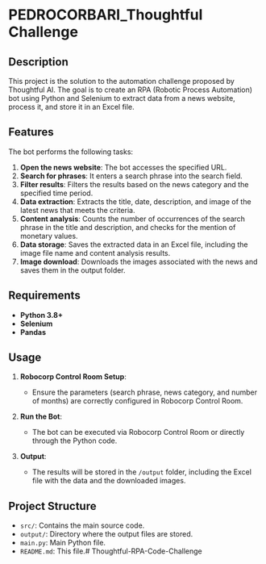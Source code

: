 # PEDROCORBARI_Thoughtful Challenge

## Description

This project is the solution to the automation challenge proposed by Thoughtful AI. The goal is to create an RPA (Robotic Process Automation) bot using Python and Selenium to extract data from a news website, process it, and store it in an Excel file.

## Features

The bot performs the following tasks:

1. **Open the news website**: The bot accesses the specified URL.
2. **Search for phrases**: It enters a search phrase into the search field.
3. **Filter results**: Filters the results based on the news category and the specified time period.
4. **Data extraction**: Extracts the title, date, description, and image of the latest news that meets the criteria.
5. **Content analysis**: Counts the number of occurrences of the search phrase in the title and description, and checks for the mention of monetary values.
6. **Data storage**: Saves the extracted data in an Excel file, including the image file name and content analysis results.
7. **Image download**: Downloads the images associated with the news and saves them in the output folder.

## Requirements

- **Python 3.8+**
- **Selenium**
- **Pandas**


## Usage

1. **Robocorp Control Room Setup**:
   - Ensure the parameters (search phrase, news category, and number of months) are correctly configured in Robocorp Control Room.

2. **Run the Bot**:
   - The bot can be executed via Robocorp Control Room or directly through the Python code.

3. **Output**:
   - The results will be stored in the `/output` folder, including the Excel file with the data and the downloaded images.

## Project Structure

- `src/`: Contains the main source code.
- `output/`: Directory where the output files are stored.
- `main.py`: Main Python file.
- `README.md`: This file.#   T h o u g h t f u l - R P A - C o d e - C h a l l e n g e  
 